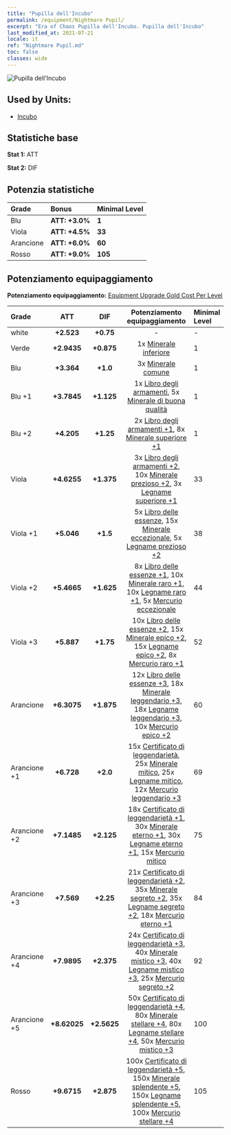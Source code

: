 ```yaml
---
title: "Pupilla dell'Incubo"
permalink: /equipment/Nightmare Pupil/
excerpt: "Era of Chaos Pupilla dell'Incubo. Pupilla dell'Incubo"
last_modified_at: 2021-07-21
locale: it
ref: "Nightmare Pupil.md"
toc: false
classes: wide
---
```


  ![Pupilla dell'Incubo](/images/e/e_5081.png)

## Used by Units:

* [Incubo](/it/units/Nightmare/) 


## Statistiche base
 **Stat 1:** ATT

 **Stat 2:** DIF

## Potenzia statistiche

  |     Grade    |   Bonus | Minimal Level | 
  |:-------------|:--------|:--------------| 
  | Blu | **ATT: +3.0%** | **1** | 
  | Viola | **ATT: +4.5%** | **33** | 
  | Arancione | **ATT: +6.0%** | **60** | 
  | Rosso | **ATT: +9.0%** | **105** | 


## Potenziamento equipaggiamento
 **Potenziamento equipaggiamento:** [Equipment Upgrade Gold Cost Per Level](/equipment/EquipmentUpgradeCostPerLevel/) 

  |          Grade      | ATT | DIF | Potenziamento equipaggiamento | Minimal Level |
  |:--------------------|:---------:|:---------:|:----------------:|:--------------|
  | white | **+2.523** | **+0.75** | - | - |
  | Verde | **+2.9435** | **+0.875** | 1x [Minerale inferiore](/ItemsIT/mat_1/) | 1 |
  | Blu | **+3.364** | **+1.0** | 3x [Minerale comune](/ItemsIT/mat_6/) | 1 |
  | Blu +1 | **+3.7845** | **+1.125** | 1x [Libro degli armamenti](/ItemsIT/mat_18/), 5x [Minerale di buona qualità](/ItemsIT/mat_12/) | 1 |
  | Blu +2 | **+4.205** | **+1.25** | 2x [Libro degli armamenti +1](/ItemsIT/mat_25/), 8x [Minerale superiore +1](/ItemsIT/mat_19/) | 1 |
  | Viola | **+4.6255** | **+1.375** | 3x [Libro degli armamenti +2](/ItemsIT/mat_32/), 10x [Minerale prezioso +2](/ItemsIT/mat_26/), 3x [Legname superiore +1](/ItemsIT/mat_20/) | 33 |
  | Viola +1 | **+5.046** | **+1.5** | 5x [Libro delle essenze](/ItemsIT/mat_39/), 15x [Minerale eccezionale](/ItemsIT/mat_33/), 5x [Legname prezioso +2](/ItemsIT/mat_27/) | 38 |
  | Viola +2 | **+5.4665** | **+1.625** | 8x [Libro delle essenze +1](/ItemsIT/mat_46/), 10x [Minerale raro +1](/ItemsIT/mat_40/), 10x [Legname raro +1](/ItemsIT/mat_41/), 5x [Mercurio eccezionale](/ItemsIT/mat_35/) | 44 |
  | Viola +3 | **+5.887** | **+1.75** | 10x [Libro delle essenze +2](/ItemsIT/mat_53/), 15x [Minerale epico +2](/ItemsIT/mat_47/), 15x [Legname epico +2](/ItemsIT/mat_48/), 8x [Mercurio raro +1](/ItemsIT/mat_42/) | 52 |
  | Arancione | **+6.3075** | **+1.875** | 12x [Libro delle essenze +3](/ItemsIT/mat_60/), 18x [Minerale leggendario +3](/ItemsIT/mat_54/), 18x [Legname leggendario +3](/ItemsIT/mat_55/), 10x [Mercurio epico +2](/ItemsIT/mat_49/) | 60 |
  | Arancione +1 | **+6.728** | **+2.0** | 15x [Certificato di leggendarietà](/ItemsIT/mat_67/), 25x [Minerale mitico](/ItemsIT/mat_61/), 25x [Legname mitico](/ItemsIT/mat_62/), 12x [Mercurio leggendario +3](/ItemsIT/mat_56/) | 69 |
  | Arancione +2 | **+7.1485** | **+2.125** | 18x [Certificato di leggendarietà +1](/ItemsIT/mat_74/), 30x [Minerale eterno +1](/ItemsIT/mat_68/), 30x [Legname eterno +1](/ItemsIT/mat_69/), 15x [Mercurio mitico](/ItemsIT/mat_63/) | 75 |
  | Arancione +3 | **+7.569** | **+2.25** | 21x [Certificato di leggendarietà +2](/ItemsIT/mat_81/), 35x [Minerale segreto +2](/ItemsIT/mat_75/), 35x [Legname segreto +2](/ItemsIT/mat_76/), 18x [Mercurio eterno +1](/ItemsIT/mat_70/) | 84 |
  | Arancione +4 | **+7.9895** | **+2.375** | 24x [Certificato di leggendarietà +3](/ItemsIT/mat_88/), 40x [Minerale mistico +3](/ItemsIT/mat_82/), 40x [Legname mistico +3](/ItemsIT/mat_83/), 25x [Mercurio segreto +2](/ItemsIT/mat_77/) | 92 |
  | Arancione +5 | **+8.62025** | **+2.5625** | 50x [Certificato di leggendarietà +4](/ItemsIT/mat_95/), 80x [Minerale stellare +4](/ItemsIT/mat_89/), 80x [Legname stellare +4](/ItemsIT/mat_90/), 50x [Mercurio mistico +3](/ItemsIT/mat_84/) | 100 |
  | Rosso | **+9.6715** | **+2.875** | 100x [Certificato di leggendarietà +5](/ItemsIT/mat_102/), 150x [Minerale splendente +5](/ItemsIT/mat_96/), 150x [Legname splendente +5](/ItemsIT/mat_97/), 100x [Mercurio stellare +4](/ItemsIT/mat_91/) | 105 |

